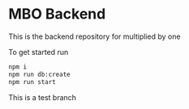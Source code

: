 # MBO Backend
This is the backend repository for multiplied by one

To get started run
```bash
npm i
npm run db:create
npm run start
```

This is a test branch